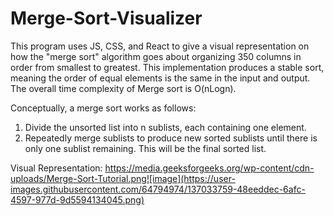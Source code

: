 # Merge-Sort-Visualizer
This program uses JS, CSS, and React to give a visual representation on how the "merge sort" algorithm goes about organizing 350 columns in order from smallest to greatest. This implementation produces a stable sort, meaning the order of equal elements is the same in the input and output. The overall time complexity of Merge sort is O(nLogn). 

Conceptually, a merge sort works as follows:
1. Divide the unsorted list into n sublists, each containing one element.
2. Repeatedly merge sublists to produce new sorted sublists until there is only one sublist remaining. This will be the final sorted list.


Visual Representation:
https://media.geeksforgeeks.org/wp-content/cdn-uploads/Merge-Sort-Tutorial.png![image](https://user-images.githubusercontent.com/64794974/137033759-48eeddec-6afc-4597-977d-9d5594134045.png)
